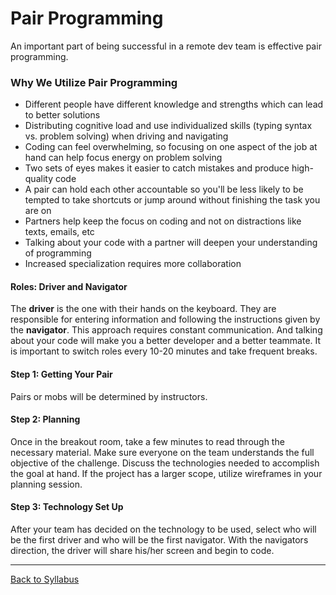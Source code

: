 # Pair Programming

An important part of being successful in a remote dev team is effective pair programming.

### Why We Utilize Pair Programming
- Different people have different knowledge and strengths which can lead to better solutions
- Distributing cognitive load and use individualized skills (typing syntax vs. problem solving) when driving and navigating
- Coding can feel overwhelming, so focusing on one aspect of the job at hand can help focus energy on problem solving
- Two sets of eyes makes it easier to catch mistakes and produce high-quality code
- A pair can hold each other accountable so you'll be less likely to be tempted to take shortcuts or jump around without finishing the task you are on
- Partners help keep the focus on coding and not on distractions like texts, emails, etc
- Talking about your code with a partner will deepen your understanding of programming
- Increased specialization requires more collaboration

#### Roles: Driver and Navigator
The **driver** is the one with their hands on the keyboard. They are responsible for entering information and following the instructions given by the **navigator**. This approach requires constant communication. And talking about your code will make you a better developer and a better teammate. It is important to switch roles every 10-20 minutes and take frequent breaks.

#### Step 1: Getting Your Pair
Pairs or mobs will be determined by instructors.

#### Step 2: Planning
Once in the breakout room, take a few minutes to read through the necessary material. Make sure everyone on the team understands the full objective of the challenge. Discuss the technologies needed to accomplish the goal at hand. If the project has a larger scope, utilize wireframes in your planning session.

#### Step 3: Technology Set Up
After your team has decided on the technology to be used, select who will be the first driver and who will be the first navigator. With the navigators direction, the driver will share his/her screen and begin to code.

---
[Back to Syllabus](../README.md#github)
